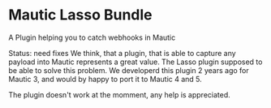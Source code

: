 # Mautic Lasso Bundle
A Plugin helping you to catch webhooks in Mautic

Status: need fixes
We think, that a plugin, that is able to capture any payload into Mautic represents a great value.
The Lasso plugin supposed to be able to solve this problem.
We developerd this plugin 2 years ago for Mautic 3, and would by happy to port it to Mautic 4 and 5.

The plugin doesn't work at the momment, any help is appreciated.
